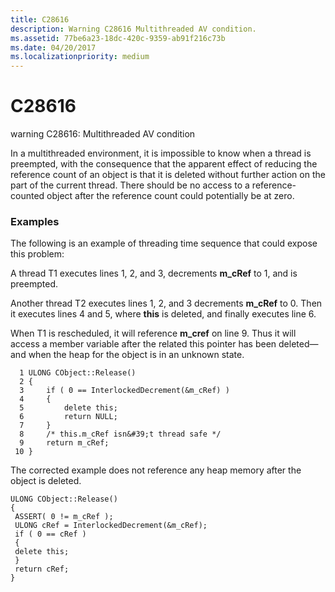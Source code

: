 ```yaml
---
title: C28616
description: Warning C28616 Multithreaded AV condition.
ms.assetid: 77be6a23-18dc-420c-9359-ab91f216c73b
ms.date: 04/20/2017
ms.localizationpriority: medium
---
```


# C28616


warning C28616: Multithreaded AV condition

In a multithreaded environment, it is impossible to know when a thread is preempted, with the consequence that the apparent effect of reducing the reference count of an object is that it is deleted without further action on the part of the current thread. There should be no access to a reference-counted object after the reference count could potentially be at zero.

### <span id="examples"></span><span id="EXAMPLES"></span>Examples

The following is an example of threading time sequence that could expose this problem:

A thread T1 executes lines 1, 2, and 3, decrements **m\_cRef** to 1, and is preempted.

Another thread T2 executes lines 1, 2, and 3 decrements **m\_cRef** to 0. Then it executes lines 4 and 5, where **this** is deleted, and finally executes line 6.

When T1 is rescheduled, it will reference **m\_cref** on line 9. Thus it will access a member variable after the related this pointer has been deleted—and when the heap for the object is in an unknown state.

```
  1 ULONG CObject::Release()
  2 {
  3     if ( 0 == InterlockedDecrement(&m_cRef) )
  4     {
  5         delete this;
  6         return NULL;
  7     }
  8     /* this.m_cRef isn&#39;t thread safe */
  9     return m_cRef;
 10 }
```

The corrected example does not reference any heap memory after the object is deleted.

```
ULONG CObject::Release()
{
 ASSERT( 0 != m_cRef );
 ULONG cRef = InterlockedDecrement(&m_cRef);
 if ( 0 == cRef )
 {
 delete this;
 }
 return cRef;
}
```

 

 





